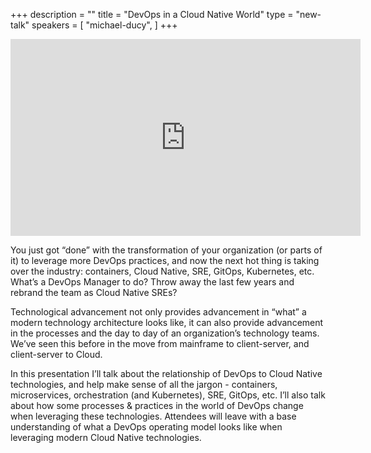 +++
description = ""
title = "DevOps in a Cloud Native World"
type = "new-talk"
speakers = [
        "michael-ducy",
]
+++
<iframe width="560" height="315" src="https://www.youtube-nocookie.com/embed/W8DXkqBGbz8" frameborder="0" allowfullscreen></iframe>

You just got “done” with the transformation of your organization (or parts of it) to leverage more DevOps practices, and now the next hot thing is taking over the industry: containers, Cloud Native, SRE, GitOps, Kubernetes, etc. What’s a DevOps Manager to do? Throw away the last few years and rebrand the team as Cloud Native SREs?

Technological advancement not only provides advancement in “what” a modern technology architecture looks like, it can also provide advancement in the processes and the day to day of an organization’s technology teams. We’ve seen this before in the move from mainframe to client-server, and client-server to Cloud.

In this presentation I’ll talk about the relationship of DevOps to Cloud Native technologies, and help make sense of all the jargon - containers, microservices, orchestration (and Kubernetes), SRE, GitOps, etc. I’ll also talk about how some processes & practices in the world of DevOps change when leveraging these technologies. Attendees will leave with a base understanding of what a DevOps operating model looks like when leveraging modern Cloud Native technologies.
